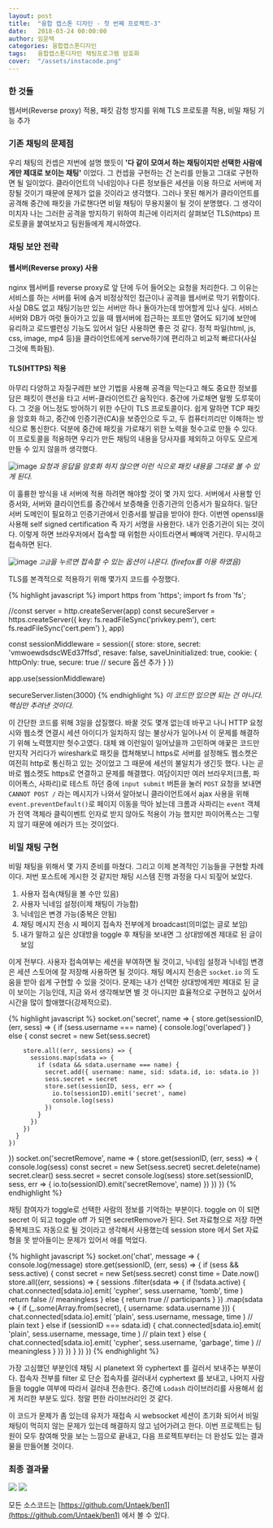 ```yaml
---
layout: post
title:  "융합 캡스톤 디자인 - 첫 번째 프로젝트-3"
date:   2018-03-24 00:00:00
author: 임운택
categories: 융합캡스톤디자인
tags:	융합캡스톤디자인 채팅프로그램 암호화
cover:  "/assets/instacode.png"
---
```


### 한 것들

웹서버(Reverse proxy) 적용, 패킷 감청 방지를 위해 TLS 프로토콜 적용, 비밀 채팅 기능 추가

### 기존 채팅의 문제점

우리 채팅의 컨셉은 저번에 설명 했듯이 **'다 같이 모여서 하는 채팅이지만 선택한 사람에게만 제대로 보이는 채팅'** 이었다. 그 컨셉을 구현하는 건 논리를 만들고 그대로 구현하면 될 일이었다. 클라이언트의 닉네임이나 다른 정보들은 세션을 이용 하므로 서버에 저장될 것이기 때문에 문제가 없을 것이라고 생각했다. 그러나 못된 해커가 클라이언트를 공격해 중간에 패킷을 가로챈다면 비밀 채팅이 무용지물이 될 것이 분명했다. 그 생각이 미치자 나는 그러한 공격을 방지하기 위하여 최근에 이리저리 살펴보던 TLS(https) 프로토콜을 붙여보자고 팀원들에게 제시하였다.

### 채팅 보안 전략

#### 웹서버(Reverse proxy) 사용

nginx 웹서버를 reverse proxy로 앞 단에 두어 들어오는 요청을 처리한다. 그 이유는 서비스를 하는 서버를 뒤에 숨겨 비정상적인 접근이나 공격을 웹서버로 막기 위함이다. 사실 DB도 없고 채팅기능만 있는 서버만 하나 돌아가는데 방어할게 있나 싶다. 서비스 서버와 DB가 여럿 돌아가고 있을 때 웹서버에 접근하는 포트만 열어도 되기에 보안에 유리하고 로드밸런싱 기능도 있어서 일단 사용하면 좋은 것 같다. 정적 파일(html, js, css, image, mp4 등)을 클라이언트에게 serve하기에 편리하고 비교적 빠르다(사실 그것에 특화됨).

#### TLS(HTTPS) 적용

아무리 다양하고 자질구레한 보안 기법을 사용해 공격을 막는다고 해도 중요한 정보를 담은 패킷이 랜선을 타고 서버-클라이언트간 움직인다. 중간에 가로채면 말짱 도루묵이다. 그 것을 어느정도 방어하기 위한 수단이 TLS 프로토콜이다. 쉽게 말하면 TCP 패킷을 암호화 하고, 중간에 인증기관(CA)을 보증인으로 두고, 두 컴퓨터끼리만 이해하는 방식으로 통신한다. 덕분에 중간에 패킷을 가로채기 위한 노력을 헛수고로 만들 수 있다. 이 프로토콜을 적용하면 우리가 만든 채팅의 내용을 당사자를 제외하고 아무도 모르게 만들 수 있지 않을까 생각했다.

![image](/assets/ben1-packet1.png)
_요청과 응답을 암호화 하지 않으면 이런 식으로 패킷 내용을 그대로 볼 수 있게 된다._

이 훌륭한 방식을 내 서버에 적용 하려면 해야할 것이 몇 가지 있다. 서버에서 사용할 인증서와, 서버와 클라이언트를 중간에서 보증해줄 인증기관의 인증서가 필요하다. 일단 서버 도메인이 필요하고 인증기관에서 인증서를 발급을 받아야 한다. 이번엔 openssl을 사용해 self signed certification 즉 자기 서명을 사용한다. 내가 인증기관이 되는 것이다. 이렇게 하면 브라우저에서 접속할 때 위험한 사이트라면서 빼애액 거린다. 무시하고 접속하면 된다.

![image](/assets/ben1-browser1.png)
_`고급`을 누르면 접속할 수 있는 옵션이 나온다. (firefox를 이용 하였음)_

TLS를 본격적으로 적용하기 위해 몇가지 코드를 수정했다.

{% highlight javascript %}
import https from 'https';
import fs from 'fs';

//const server = http.createServer(app)
const secureServer = https.createServer({
  key: fs.readFileSync('privkey.pem'),
  cert: fs.readFileSync('cert.pem')
}, app)

const sessionMiddleware = session({
  store: store,
  secret: 'vmwoewdsdscWEd37ffsd',
  resave: false,
  saveUninitialized: true,
  cookie: {
    httpOnly: true,
    secure: true // secure 옵션 추가
  }
})

app.use(sessionMiddleware)

secureServer.listen(3000)
{% endhighlight %}
_이 코드만 있으면 되는 건 아니다. 핵심만 추려낸 것이다._

이 간단한 코드를 위해 3일을 삽질했다. 바꿀 것도 몇개 없는데 바꾸고 나니  HTTP 요청시와 웹소켓 연결시 세션 아이디가 일치하지 않는 불상사가 일어나서 이 문제를 해결하기 위해 노력했지만 헛수고였다. 대체 왜 이런일이 일어났을까 고민하며 애꿎은 코드만 만지작 거리다가 wireshark로 패킷을 캡쳐해보니 https로 서버를 설정해도 웹소켓은 여전히 http로 통신하고 있는 것이었고 그 때문에 세션의 불일치가 생긴듯 했다. 나는 곧바로 웹소켓도 https로 연결하고 문제를 해결했다. 여담이지만 여러 브라우저(크롬, 파이어폭스, 사파리)로 테스트 하던 중에 `input submit` 버튼을 눌러 `POST` 요청을 보내면 `CANNOT POST /` 라는 메시지가 나와서 알아보니 클라이언트에서 ajax 사용을 위해 `event.preventDefault()`로 페이지 이동을 막아 놨는데 크롬과 사파리는 `event` 객체가 전역 객체라 클릭이벤트 인자로 받지 않아도 적용이 가능 했지만 파이어폭스는 그렇지 않기 때문에 에러가 뜨는 것이었다.

### 비밀 채팅 구현

비밀 채팅을 위해서 몇 가지 준비를 마쳤다. 그리고 이제 본격적인 기능들을 구현할 차례이다. 저번 포스트에 게시한 것 같지만 채팅 시스템 진행 과정을 다시 되짚어 보았다.

1. 사용자 접속(채팅을 볼 수만 있음)
2. 사용자 닉네임 설정(이제 채팅이 가능함)
3. 닉네임은 변경 가능(중복은 안됨)
4. 채팅 메시지 전송 시 페이지 접속자 전부에게 broadcast(의미없는 글로 보임)
5. 내가 말하고 싶은 상대방을 toggle 후 채팅을 보내면 그 상대방에겐 제대로 된 글이 보임

이게 전부다. 사용자 접속여부는 세션을 부여하면 될 것이고, 닉네임 설정과 닉네임 변경은 세션 스토어에 잘 저장해 사용하면 될 것이다. 채팅 메시지 전송은 `socket.io` 의 도움을 받아 쉽게 구현할 수 있을 것이다. 문제는 내가 선택한 상대방에게만 제대로 된 글이 보이는 기능인데, 지금 와서 생각해보면 별 것 아니지만 효율적으로 구현하고 싶어서 시간을 많이 할애했다(강제적으로).

{% highlight javascript %}
socket.on('secret', name => {
    store.get(sessionID, (err, sess) => {
      if (sess.username === name) {
        console.log('overlaped')
      } else {
        const secret = new Set(sess.secret)
        
        store.all((err, sessions) => {
          sessions.map(sdata => {
            if (sdata && sdata.username === name) {
              secret.add({ username: name, sid: sdata.id, io: sdata.io })
              sess.secret = secret
              store.set(sessionID, sess, err => {
                io.to(sessionID).emit('secret', name)
                console.log(sess)
              })
            }
          })
        })
      }
    })
  })
  socket.on('secretRemove', name => {
    store.get(sessionID, (err, sess) => {
      console.log(sess)
      const secret = new Set(sess.secret)
      secret.delete(name)
      secret.clear()
      sess.secret = secret
      console.log(sess)
      store.set(sessionID, sess, err => {
        io.to(sessionID).emit('secretRemove', name)
      })
    })
  })
{% endhighlight %}

채팅 참여자가 toggle로 선택한 사람의 정보를 기억하는 부분이다. toggle on 이 되면 secret 이 되고 toggle off 가 되면 secretRemove가 된다. Set 자료형으로 저장 하면 중복체크도 자동으로 될 것이라고 생각해서 사용했는데 session store 에서 Set 자료형을 못 받아들이는 문제가 있어서 애를 먹었다.


{% highlight javascript %}
socket.on('chat', message => {
  console.log(message)
  store.get(sessionID, (err, sess) => {
    if (sess && sess.active) {
      const secret = new Set(sess.secret)
      const time = Date.now()
      store.all((err, sessions) => {
        sessions
          .filter(sdata => {
            if (!sdata.active) {
              chat.connected[sdata.io].emit(
                'cypher',
                sess.username,
                'tomb',
                time
              ) 
              return false // meaningless
            } else {
              return true // participants
            }
          })
          .map(sdata => {
            if (_.some(Array.from(secret), { username: sdata.username })) {
              chat.connected[sdata.io].emit(
                'plain',
                sess.username,
                message,
                time
              ) // plain text
            } else if (sessionID === sdata.id) {
              chat.connected[sdata.io].emit(
                'plain',
                sess.username,
                message,
                time
              ) // plain text
            } else {
              chat.connected[sdata.io].emit(
                'cypher',
                sess.username,
                'garbage',
                time
              ) // meaningless
            }
          })
      })
    }
  })
})
{% endhighlight %}

가장 고심했던 부분인데 채팅 시 planetext 와 cyphertext 를 걸러서 보내주는 부분이다. 접속자 전부를 filter 로 단순 접속자를 걸러내서 cyphertext 를 보내고, 나머지 사람들을 toggle 여부에 따라서 걸러내 전송한다. 중간에 `Lodash` 라이브러리를 사용해서 쉽게 처리한 부분도 있다. 정말 편한 라이브러리인 것 같다.

이 코드가 문제가 좀 있는데 유저가 재접속 시 websocket 세션이 초기화 되어서 비밀 채팅이 먹히지 않는 문제가 있는데 해결하지 않고 넘어가려고 한다. 이번 프로젝트는 팀원이 모두 참여해 맛을 보는 느낌으로 끝내고, 다음 프로젝트부터는 더 완성도 있는 결과물을 만들어볼 것이다.

### 최종 결과물

![](/assets/ben1-result1.png)
![](/assets/ben1-result2.png)

모든 소스코드는 [https://github.com/Untaek/ben1](https://github.com/Untaek/ben1) 에서 볼 수 있다.
